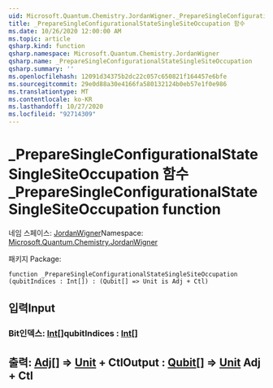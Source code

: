 ```yaml
---
uid: Microsoft.Quantum.Chemistry.JordanWigner._PrepareSingleConfigurationalStateSingleSiteOccupation
title: _PrepareSingleConfigurationalStateSingleSiteOccupation 함수
ms.date: 10/26/2020 12:00:00 AM
ms.topic: article
qsharp.kind: function
qsharp.namespace: Microsoft.Quantum.Chemistry.JordanWigner
qsharp.name: _PrepareSingleConfigurationalStateSingleSiteOccupation
qsharp.summary: ''
ms.openlocfilehash: 12091d34375b2dc22c057c650821f164457e6bfe
ms.sourcegitcommit: 29e0d88a30e4166fa580132124b0eb57e1f0e986
ms.translationtype: MT
ms.contentlocale: ko-KR
ms.lasthandoff: 10/27/2020
ms.locfileid: "92714309"
---
```

# <a name="_preparesingleconfigurationalstatesinglesiteoccupation-function"></a><span data-ttu-id="eb89a-102">_PrepareSingleConfigurationalStateSingleSiteOccupation 함수</span><span class="sxs-lookup"><span data-stu-id="eb89a-102">_PrepareSingleConfigurationalStateSingleSiteOccupation function</span></span>

<span data-ttu-id="eb89a-103">네임 스페이스: [JordanWigner](xref:Microsoft.Quantum.Chemistry.JordanWigner)</span><span class="sxs-lookup"><span data-stu-id="eb89a-103">Namespace: [Microsoft.Quantum.Chemistry.JordanWigner](xref:Microsoft.Quantum.Chemistry.JordanWigner)</span></span>

<span data-ttu-id="eb89a-104">패키지 [](https://nuget.org/packages/)</span><span class="sxs-lookup"><span data-stu-id="eb89a-104">Package: [](https://nuget.org/packages/)</span></span>




```qsharp
function _PrepareSingleConfigurationalStateSingleSiteOccupation (qubitIndices : Int[]) : (Qubit[] => Unit is Adj + Ctl)
```


## <a name="input"></a><span data-ttu-id="eb89a-105">입력</span><span class="sxs-lookup"><span data-stu-id="eb89a-105">Input</span></span>

### <a name="qubitindices--int"></a><span data-ttu-id="eb89a-106">Bit인덱스: [Int](xref:microsoft.quantum.lang-ref.int)[]</span><span class="sxs-lookup"><span data-stu-id="eb89a-106">qubitIndices : [Int](xref:microsoft.quantum.lang-ref.int)[]</span></span>





## <a name="output--qubit--unit-adj--ctl"></a><span data-ttu-id="eb89a-107">출력: [Adj](xref:microsoft.quantum.lang-ref.qubit)[] => [Unit](xref:microsoft.quantum.lang-ref.unit) + Ctl</span><span class="sxs-lookup"><span data-stu-id="eb89a-107">Output : [Qubit](xref:microsoft.quantum.lang-ref.qubit)[] => [Unit](xref:microsoft.quantum.lang-ref.unit) Adj + Ctl</span></span>

